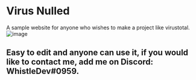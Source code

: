 # Virus Nulled
A sample website for anyone who wishes to make a project like virustotal.
![image](https://user-images.githubusercontent.com/51795228/115689406-f4d2c980-a353-11eb-8eeb-b7ef020bd0e3.png)

## Easy to edit and anyone can use it, if you would like to contact me, add me on Discord: WhistleDev#0959.
